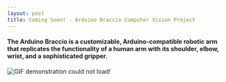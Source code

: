 ```yaml
---
layout: post
title: Coming Soon! - Arduino Braccio Computer Vision Project
---
```

#### The Arduino Braccio is a customizable, Arduino-compatible robotic arm that replicates the functionality of a human arm with its shoulder, elbow, wrist, and a sophisticated gripper. 
![GIF demonstration could not load!](https://github.com/DiegoPrestamo/DiegoPrestamo.github.io/blob/a852f70bc8b290e84dd42ad338dfc6edb99d9895/Screen%20Recording%202023-05-25%20at%2001.10.12%20PM.gif)
